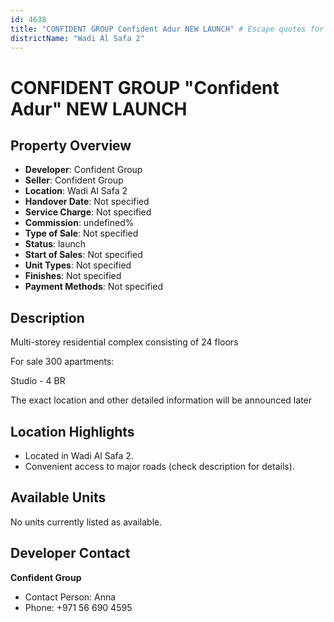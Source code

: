 ```yaml
---
id: 4638
title: "CONFIDENT GROUP Confident Adur NEW LAUNCH" # Escape quotes for YAML string
districtName: "Wadi Al Safa 2"
---
```


# CONFIDENT GROUP "Confident Adur" NEW LAUNCH

## Property Overview
- **Developer**: Confident Group
- **Seller**: Confident Group
- **Location**: Wadi Al Safa 2
- **Handover Date**: Not specified
- **Service Charge**: Not specified
- **Commission**: undefined%
- **Type of Sale**: Not specified
- **Status**: launch
- **Start of Sales**: Not specified
- **Unit Types**: Not specified
- **Finishes**: Not specified
- **Payment Methods**: Not specified

## Description
Multi-storey residential complex consisting of 24 floors



For sale 300 apartments:

Studio - 4 BR



The exact location and other detailed information will be announced later

## Location Highlights
- Located in Wadi Al Safa 2.
- Convenient access to major roads (check description for details).

## Available Units
No units currently listed as available.

## Developer Contact
**Confident Group**
- Contact Person: Anna
- Phone: +971 56 690 4595
